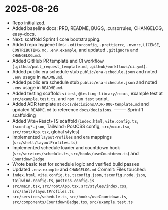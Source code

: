 # 2025-08-26
- Repo initialized.
- Added baseline docs: PRD, README, BUGS, .cursorrules, CHANGELOG, easy-docs.
- Next: scaffold Sprint 1 core bootstrapping.
- Added repo hygiene files: `.editorconfig`, `.prettierrc`, `.nvmrc`, `LICENSE`, `CONTRIBUTING.md`, `.env.example`, and updated `.gitignore` and `CHANGELOG.md`.
- Added GitHub PR template and CI workflow (`.github/pull_request_template.md`, `.github/workflows/ci.yml`).
- Added public era schedule stub `public/era-schedule.json` and noted `.env` usage in `README.md`.
- Added public era schedule stub `public/era-schedule.json` and noted `.env` usage in `README.md`.
- Added testing scaffold: `vitest`, `@testing-library/react`, example test at `src/example.test.ts`, and `npm run test` script.
- Added ADR template at `docs/decisions/ADR-000-template.md` and updated `README.md` to reference `docs/decisions`.
⸻
Sprint 1 scaffolding
- Added Vite+React+TS scaffold (`index.html`, `vite.config.ts`, `tsconfig*.json`, Tailwind+PostCSS config, `src/main.tsx`, `src/root/App.tsx`, global styles)
- Implemented `layoutProfiles` and era mappings (`src/shell/layoutProfiles.ts`)
- Implemented schedule loader and countdown hook (`src/services/schedule.ts`, `src/hooks/useCountdown.ts`) and `CountdownBadge`
- Wrote basic test for schedule logic and verified build passes
- Updated `.env.example` and `CHANGELOG.md`
Commit: <pending>
Files touched:
- `index.html`, `vite.config.ts`, `tsconfig.json`, `tsconfig.node.json`, `tailwind.config.ts`, `postcss.config.js`
- `src/main.tsx`, `src/root/App.tsx`, `src/styles/index.css`, `src/shell/layoutProfiles.ts`
- `src/services/schedule.ts`, `src/hooks/useCountdown.ts`, `src/components/CountdownBadge.tsx`, `src/example.test.ts`